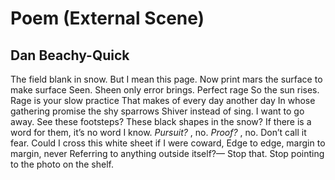 # Poem (External Scene)
## Dan Beachy-Quick
The field blank in snow. But I mean this page.
Now print mars the surface to make surface
Seen. Sheen only error brings. Perfect rage
So the sun rises. Rage is your slow practice
That makes of every day another day
In whose gathering promise the shy sparrows
Shiver instead of sing. I want to go away.
See these footsteps? These black shapes in the snow?
If there is a word for them, it’s no word
I know. _Pursuit?_ , no. _Proof?_ , no. Don’t call it fear.
Could I cross this white sheet if I were coward,
Edge to edge, margin to margin, never
Referring to anything outside itself?—
Stop that. Stop pointing to the photo on the shelf.
